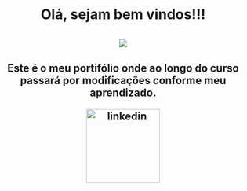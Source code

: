 <h1 align="center">Olá, sejam bem vindos!!!
<br>
<br>
<img align="center" src="https://blog.controlle.com/wp-content/uploads/2017/05/minions.gif"/>

<h2 align="center">Este é o meu portifólio onde ao longo do curso passará por modificações conforme meu aprendizado.



<a href="https://www.linkedin.com/in/aliny-cruz-05673a141/"
    target="_blank"><img width="150px"
    src=https://marcas-logos.net/wp-content/uploads/2020/01/LinkedIn-Logo-1.png
    alt="linkedin"></a>
